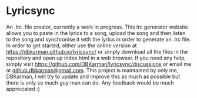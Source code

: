 # Lyricsync
An .lrc .file creator, currently a work in progress.
This lrc generator website allows you to paste in the lyrics to a song, upload the song and then listen to the song and synchronise it with the lyrics in order to generate an .lrc file.
In order to get started, either use the online version at https://dbkarman.github.io/lyricsync/ or simply download all the files in the repository and open up index.html in a web browser.
If you need any help, simply visit https://github.com/DBKarman/lyricsync/discussions or email me at github.dbkarman@gmail.com.
This project is maintained by only me, DBKarman, I will try to update and improve this as much as possible but there is only so much guy man can do.
Any feedback would be much appreciated :)
